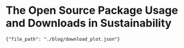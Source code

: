 # The Open Source Package Usage and Downloads in Sustainability 

```plotly
{"file_path": "./blog/download_plot.json"}
```
